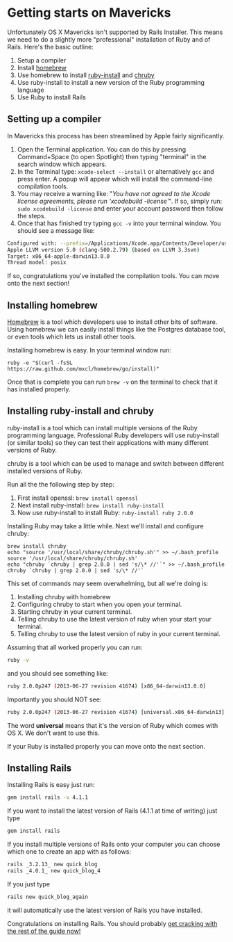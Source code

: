 # Getting starts on Mavericks

Unfortunately OS X Mavericks isn't supported by Rails Installer. This means we
need to do a slightly more "professional" installation of Ruby and of Rails.
Here's the basic outline:

1. Setup a compiler
2. Install [homebrew](http://brew.sh)
3. Use homebrew to install [ruby-install](https://github.com/postmodern/ruby-install) and [chruby](https://github.com/postmodern/chruby)
4. Use ruby-install to install a new version of the Ruby programming language
5. Use Ruby to install Rails

## Setting up a compiler

In Mavericks this process has been streamlined by Apple fairly significantly.

1. Open the Terminal application. You can do this by pressing Command+Space (to open Spotlight) then typing "terminal" in the search window which appears.
2. In the Terminal type: `xcode-select --install` or alternatively `gcc` and press enter. A popup will appear which will install the command-line compilation tools.
3. You may receive a warning like: "_You have not agreed to the Xcode license agreements, please run 'xcodebuild -license'_". If so, simply run: `sudo xcodebuild -license` and enter your account password then follow the steps.
4. Once that has finished try typing `gcc -v` into your terminal window. You should see a message like:

```sh
Configured with: --prefix=/Applications/Xcode.app/Contents/Developer/usr
Apple LLVM version 5.0 (clang-500.2.79) (based on LLVM 3.3svn)
Target: x86_64-apple-darwin13.0.0
Thread model: posix
```

If so, congratulations you've installed the compilation tools. You can move
onto the next section!

## Installing homebrew

[Homebrew](http://brew.sh) is a tool which developers use to install other bits
of software. Using homebrew we can easily install things like the Postgres
database tool, or even tools which lets us install other tools.

Installing homebrew is easy. In your terminal window run:

```
ruby -e "$(curl -fsSL https://raw.github.com/mxcl/homebrew/go/install)"
```

Once that is complete you can run `brew -v` on the terminal to check that it
has installed properly.

## Installing ruby-install and chruby

ruby-install is a tool which can install multiple versions of the Ruby
programming language.  Professional Ruby developers will use ruby-install (or
    similar tools) so they can test their applications with many different
versions of Ruby.

chruby is a tool which can be used to manage and switch between different
installed versions of Ruby.

Run all the the following step by step:

1. First install openssl: `brew install openssl`
2. Next install ruby-install: `brew install ruby-install`
3. Now use ruby-install to install Ruby: `ruby-install ruby 2.0.0`

Installing Ruby may take a little while. Next we'll install and configure
chruby:

```
brew install chruby
echo "source '/usr/local/share/chruby/chruby.sh'" >> ~/.bash_profile
source '/usr/local/share/chruby/chruby.sh'
echo "chruby `chruby | grep 2.0.0 | sed 's/\* //'`" >> ~/.bash_profile
chruby `chruby | grep 2.0.0 | sed 's/\* //'`
```

This set of commands may seem overwhelming, but all we're doing is:

1. Installing chruby with homebrew
2. Configuring chruby to start when you open your terminal.
3. Starting chruby in your current terminal.
4. Telling chruby to use the latest version of ruby when your start your terminal.
5. Telling chruby to use the latest version of ruby in your current terminal.

Assuming that all worked properly you can run:

```sh
ruby -v
```

and you should see something like:

```sh
ruby 2.0.0p247 (2013-06-27 revision 41674) [x86_64-darwin13.0.0]
```

Importantly you should NOT see:

```sh
ruby 2.0.0p247 (2013-06-27 revision 41674) [universal.x86_64-darwin13]
```

The word __universal__ means that it's the version of Ruby which comes with OS
X.  We don't want to use this.

If your Ruby is installed properly you can move onto the next section.

## Installing Rails

Installing Rails is easy just run:

```sh
gem install rails -v 4.1.1
```

If you want to install the latest version of Rails (4.1.1 at time of writing)
  just type

```sh
gem install rails
```

If you install multiple versions of Rails onto your computer you can choose
which one to create an app with as follows:

```sh
rails _3.2.13_ new quick_blog
rails _4.0.1_ new quick_blog_4
```

If you just type

```sh
rails new quick_blog_again
```

it will automatically use the latest version of Rails you have installed.

Congratulations on installing Rails. You should probably [get cracking with the
rest of the guide now!](/guides/installfest41/getting_started)


